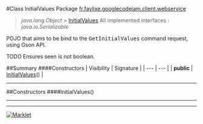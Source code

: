 #Class InitialValues
Package [fr.faylixe.googlecodejam.client.webservice](README.md)<br>

> *java.lang.Object* > [InitialValues](InitialValues.md)
All implemented interfaces :
> *java.io.Serializable*

POJO that aims to be bind to the <tt>GetInitialValues</tt>
 command request, using Gson API.
 
 TODO Ensures seen is not boolean.

##Summary
####Constructors
| Visibility | Signature |
| --- | --- |
| **public** | [InitialValues](#initialvalues)() |

---


##Constructors
####InitialValues()
> 


---

---

[![Marklet](https://img.shields.io/badge/Generated%20by-Marklet-green.svg)](https://github.com/Faylixe/marklet)